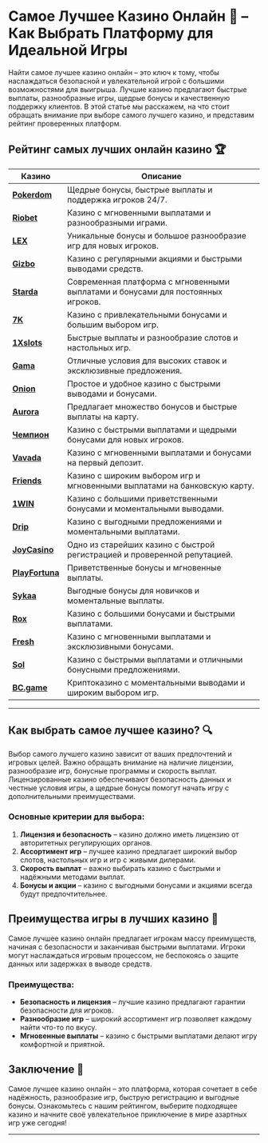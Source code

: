 # Самое Лучшее Казино Онлайн 🎰 – Как Выбрать Платформу для Идеальной Игры

Найти самое лучшее казино онлайн – это ключ к тому, чтобы наслаждаться безопасной и увлекательной игрой с большими возможностями для выигрыша. Лучшие казино предлагают быстрые выплаты, разнообразные игры, щедрые бонусы и качественную поддержку клиентов. В этой статье мы расскажем, на что стоит обращать внимание при выборе самого лучшего казино, и представим рейтинг проверенных платформ.

## Рейтинг самых лучших онлайн казино 🏆

| Казино             | Описание                                                                                  |
|--------------------|-------------------------------------------------------------------------------------------|
| [**Pokerdom**](https://brandplay.link/4k77v2yx)      | Щедрые бонусы, быстрые выплаты и поддержка игроков 24/7.                             |
| [**Riobet**](https://brandplay.link/7xBLTPyj)        | Казино с мгновенными выплатами и разнообразными играми.                              |
| [**LEX**](https://brandplay.link/zW4hdDFV)           | Уникальные бонусы и большое разнообразие игр для новых игроков.                      |
| [**Gizbo**](https://brandplay.link/bprXw4YV)         | Казино с регулярными акциями и быстрыми выводами средств.                            |
| [**Starda**](https://brandplay.link/fB7xwRFL)        | Современная платформа с мгновенными выплатами и бонусами для постоянных игроков.      |
| [**7K**](https://brandplay.link/BvQyFShp)            | Казино с привлекательными бонусами и большим выбором игр.                            |
| [**1Xslots**](https://brandplay.link/hSB1khtr)       | Быстрые выплаты и разнообразие слотов и настольных игр.                              |
| [**Gama**](https://brandplay.link/j6NMKsDz)          | Отличные условия для высоких ставок и эксклюзивные предложения.                      |
| [**Onion**](https://brandplay.link/zBGRVpQ9)         | Простое и удобное казино с быстрыми выводами и бонусами.                             |
| [**Aurora**](https://10trafic-stat2.com/click/668546556bcc6313411604bd/6766/13032/subaccount)        | Предлагает множество бонусов и быстрые выплаты на карту.                            |
| [**Чемпион**](https://temon-gter.cfd/go/lRq?p80412p304504pcc44t17455)       | Казино с быстрыми выплатами и щедрыми бонусами для новых игроков.                   |
| [**Vavada**](https://vavadapartner.pro/?promo=ea5c9275-6854-4505-94fc-95ab18221945-linkb2)        | Казино с мгновенными выплатами и бонусами на первый депозит.                         |
| [**Friends**](https://gofriends.run/linkb2)       | Казино с широким выбором игр и мгновенными выплатами на банковскую карту.            |
| [**1WIN**](https://brandplay.link/smXVpBbG)          | Казино с большими приветственными бонусами и моментальными выводами.                 |
| [**Drip**](https://drp-ircp01.com/c07e6a3db)          | Казино с выгодными предложениями и моментальными выплатами.                         |
| [**JoyCasino**](https://rpc30.call2me.pro/?/ru/registration?apkpop=0&partner=p24970p3291217pc98f)     | Одно из старейших казино с быстрой регистрацией и проверенной репутацией.           |
| [**PlayFortuna**](https://fortunapromo.net/alt/playfortuna/registration?0dc4a9362a71feb7e3f165fb8e766f70)   | Приветственные бонусы и мгновенные выплаты.                                           |
| [**Sykaa**](https://s-two-way.com/?source=linkb2&pid=30697)         | Выгодные бонусы для новичков и моментальные выплаты.                                 |
| [**Rox**](https://rox-pvwfpjgcxe.com/cb1ee18a5)           | Казино с большими бонусами и быстрыми выплатами.                                    |
| [**Fresh**](https://fresh-eumwkxwao.com/c3f7b485d)         | Казино с мгновенными выплатами и эксклюзивными бонусами.                            |
| [**Sol**](https://sol-mmtdzfbaco.com/cb2415bca)           | Казино с быстрыми выплатами и отличными бонусными предложениями.                    |
| [**BC.game**](https://partnerbcgame.com/dcc53d441)        | Криптоказино с моментальными выводами и широким выбором игр.                        |

---

## Как выбрать самое лучшее казино? 🔍

Выбор самого лучшего казино зависит от ваших предпочтений и игровых целей. Важно обращать внимание на наличие лицензии, разнообразие игр, бонусные программы и скорость выплат. Лицензированные казино обеспечивают безопасность данных и честные условия игры, а щедрые бонусы помогут начать игру с дополнительными преимуществами.

### Основные критерии для выбора:

1. **Лицензия и безопасность** – казино должно иметь лицензию от авторитетных регулирующих органов.
2. **Ассортимент игр** – лучшее казино предлагает широкий выбор слотов, настольных игр и игр с живыми дилерами.
3. **Скорость выплат** – важно выбирать казино с быстрыми и надёжными методами выплат.
4. **Бонусы и акции** – казино с выгодными бонусами и акциями всегда будут предпочтительнее.

## Преимущества игры в лучших казино 🌟

Самое лучшее казино онлайн предлагает игрокам массу преимуществ, начиная с безопасности и заканчивая быстрыми выплатами. Игроки могут наслаждаться игровым процессом, не беспокоясь о защите данных или задержках в выводе средств.

### Преимущества:

- **Безопасность и лицензия** – лучшие казино предлагают гарантии безопасности для игроков.
- **Разнообразие игр** – широкий ассортимент игр позволяет каждому найти что-то по вкусу.
- **Мгновенные выплаты** – казино с быстрыми выплатами делают игру комфортной и приятной.

## Заключение 🎲

Самое лучшее казино онлайн – это платформа, которая сочетает в себе надёжность, разнообразие игр, быструю регистрацию и выгодные бонусы. Ознакомьтесь с нашим рейтингом, выберите подходящее казино и начните своё увлекательное приключение в мире азартных игр уже сегодня!

---

